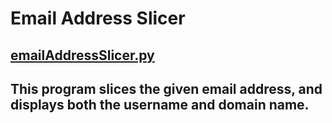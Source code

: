 # Email Address Slicer

## [emailAddressSlicer.py](https://github.com/Mannuel25/Mini-Python-Projects/blob/master/email_address_slicer/emailAddressSlicer.py)

## This program slices the given email address, and displays both the username and domain name.